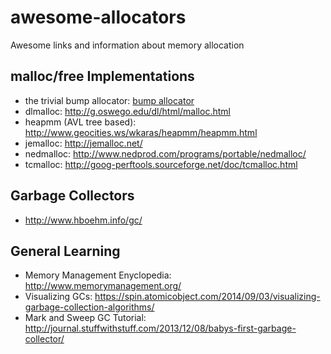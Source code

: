 # awesome-allocators
Awesome links and information about memory allocation

## malloc/free Implementations
* the trivial bump allocator: [bump allocator](bump.md)
* dlmalloc: http://g.oswego.edu/dl/html/malloc.html
* heapmm (AVL tree based): http://www.geocities.ws/wkaras/heapmm/heapmm.html
* jemalloc: http://jemalloc.net/
* nedmalloc: http://www.nedprod.com/programs/portable/nedmalloc/
* tcmalloc: http://goog-perftools.sourceforge.net/doc/tcmalloc.html

## Garbage Collectors
* http://www.hboehm.info/gc/

## General Learning
* Memory Management Enyclopedia: http://www.memorymanagement.org/
* Visualizing GCs: https://spin.atomicobject.com/2014/09/03/visualizing-garbage-collection-algorithms/
* Mark and Sweep GC Tutorial: http://journal.stuffwithstuff.com/2013/12/08/babys-first-garbage-collector/
